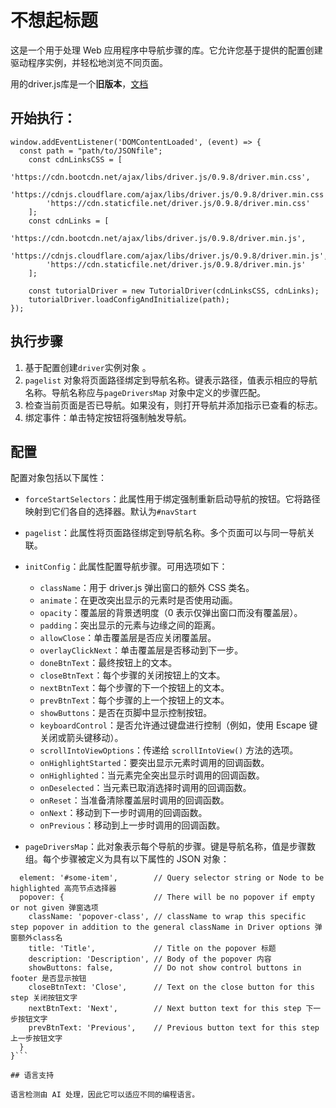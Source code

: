 # 不想起标题

这是一个用于处理 Web 应用程序中导航步骤的库。它允许您基于提供的配置创建驱动程序实例，并轻松地浏览不同页面。

用的driver.js库是一个**旧版本**，[文档](http://driver.employleague.cn/guide/#%E7%AE%80%E4%BB%8B%E5%8F%8A%E4%BD%BF%E7%94%A8%E6%95%99%E7%A8%8B)


## 开始执行：
```
window.addEventListener('DOMContentLoaded', (event) => {
  const path = "path/to/JSONfile";
    const cdnLinksCSS = [
        'https://cdn.bootcdn.net/ajax/libs/driver.js/0.9.8/driver.min.css',
        'https://cdnjs.cloudflare.com/ajax/libs/driver.js/0.9.8/driver.min.css',
        'https://cdn.staticfile.net/driver.js/0.9.8/driver.min.css'
    ];
    const cdnLinks = [
        'https://cdn.bootcdn.net/ajax/libs/driver.js/0.9.8/driver.min.js',
        'https://cdnjs.cloudflare.com/ajax/libs/driver.js/0.9.8/driver.min.js',
        'https://cdn.staticfile.net/driver.js/0.9.8/driver.min.js'
    ];

    const tutorialDriver = new TutorialDriver(cdnLinksCSS, cdnLinks);
    tutorialDriver.loadConfigAndInitialize(path);
});
```
## 执行步骤

1. 基于配置创建`driver`实例对象 。
2. `pagelist` 对象将页面路径绑定到导航名称。键表示路径，值表示相应的导航名称。导航名称应与`pageDriversMap` 对象中定义的步骤匹配。
3. 检查当前页面是否已导航。如果没有，则打开导航并添加指示已查看的标志。
4. 绑定事件：单击特定按钮将强制触发导航。

## 配置

配置对象包括以下属性：

- `forceStartSelectors`：此属性用于绑定强制重新启动导航的按钮。它将路径映射到它们各自的选择器。默认为`#navStart`

- `pagelist`：此属性将页面路径绑定到导航名称。多个页面可以与同一导航关联。

- `initConfig`：此属性配置导航步骤。可用选项如下：
   - `className`：用于 driver.js 弹出窗口的额外 CSS 类名。
   - `animate`：在更改突出显示的元素时是否使用动画。
   - `opacity`：覆盖层的背景透明度（0 表示仅弹出窗口而没有覆盖层）。
   - `padding`：突出显示的元素与边缘之间的距离。
   - `allowClose`：单击覆盖层是否应关闭覆盖层。
   - `overlayClickNext`：单击覆盖层是否移动到下一步。
   - `doneBtnText`：最终按钮上的文本。
   - `closeBtnText`：每个步骤的关闭按钮上的文本。
   - `nextBtnText`：每个步骤的下一个按钮上的文本。
   - `prevBtnText`：每个步骤的上一个按钮上的文本。
   - `showButtons`：是否在页脚中显示控制按钮。
   - `keyboardControl`：是否允许通过键盘进行控制（例如，使用 Escape 键关闭或箭头键移动）。
   - `scrollIntoViewOptions`：传递给 `scrollIntoView()` 方法的选项。
   - `onHighlightStarted`：要突出显示元素时调用的回调函数。
   - `onHighlighted`：当元素完全突出显示时调用的回调函数。
   - `onDeselected`：当元素已取消选择时调用的回调函数。
   - `onReset`：当准备清除覆盖层时调用的回调函数。
   - `onNext`：移动到下一步时调用的回调函数。
   - `onPrevious`：移动到上一步时调用的回调函数。

- `pageDriversMap`：此对象表示每个导航的步骤。键是导航名称，值是步骤数组。每个步骤被定义为具有以下属性的 JSON 对象：
```{
  element: '#some-item',        // Query selector string or Node to be highlighted 高亮节点选择器
  popover: {                    // There will be no popover if empty or not given 弹窗选项
    className: 'popover-class', // className to wrap this specific step popover in addition to the general className in Driver options 弹窗额外class名
    title: 'Title',             // Title on the popover 标题
    description: 'Description', // Body of the popover 内容
    showButtons: false,         // Do not show control buttons in footer 是否显示按钮
    closeBtnText: 'Close',      // Text on the close button for this step 关闭按钮文字
    nextBtnText: 'Next',        // Next button text for this step 下一步按钮文字
    prevBtnText: 'Previous',    // Previous button text for this step 上一步按钮文字
  }
}```

## 语言支持

语言检测由 AI 处理，因此它可以适应不同的编程语言。